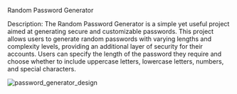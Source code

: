 Random Password Generator

Description:
The Random Password Generator is a simple yet useful project aimed at generating secure and customizable passwords.
This project allows users to generate random passwords with varying lengths and complexity levels, providing an additional layer of security for their accounts.
Users can specify the length of the password they require and choose whether to include uppercase letters, lowercase letters, numbers, and special characters.

![password_generator_design](https://github.com/Cata039/Password-Generator/assets/157022488/5efaa3e3-232b-46bb-a3a4-81e2dc956a62)
